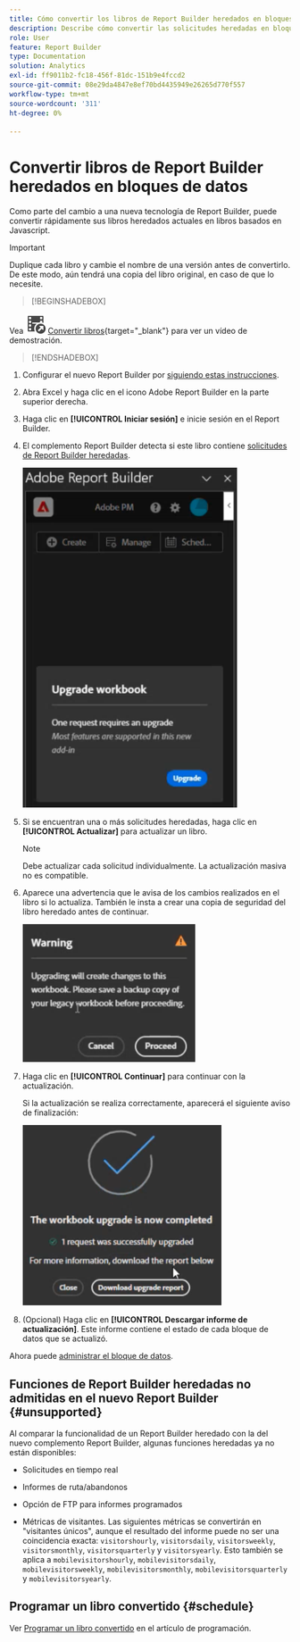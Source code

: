 ```yaml
---
title: Cómo convertir los libros de Report Builder heredados en bloques de datos
description: Describe cómo convertir las solicitudes heredadas en bloques de datos
role: User
feature: Report Builder
type: Documentation
solution: Analytics
exl-id: ff9011b2-fc18-456f-81dc-151b9e4fccd2
source-git-commit: 08e29da4847e8ef70bd4435949e26265d770f557
workflow-type: tm+mt
source-wordcount: '311'
ht-degree: 0%

---
```


# Convertir libros de Report Builder heredados en bloques de datos

Como parte del cambio a una nueva tecnología de Report Builder, puede convertir rápidamente sus libros heredados actuales en libros basados en Javascript.

>[!IMPORTANT]
>
>Duplique cada libro y cambie el nombre de una versión antes de convertirlo. De este modo, aún tendrá una copia del libro original, en caso de que lo necesite.


>[!BEGINSHADEBOX]

Vea ![VideoCheckedOut](/help/assets/icons/VideoCheckedOut.svg) [Convertir libros](https://video.tv.adobe.com/v/3446185?quality=12&learn=on&captions=spa){target="_blank"} para ver un vídeo de demostración.

>[!ENDSHADEBOX]



1. Configurar el nuevo Report Builder por [siguiendo estas instrucciones](/help/analyze/report-builder/report-builder-setup.md).

1. Abra Excel y haga clic en el icono Adobe Report Builder en la parte superior derecha.

1. Haga clic en **[!UICONTROL Iniciar sesión]** e inicie sesión en el Report Builder.

1. El complemento Report Builder detecta si este libro contiene [solicitudes de Report Builder heredadas](/help/analyze/legacy-report-builder/home.md).

   ![solicitud de actualización del libro](assets/upgrade_workbook.png)

1. Si se encuentran una o más solicitudes heredadas, haga clic en **[!UICONTROL Actualizar]** para actualizar un libro.

   >[!NOTE]
   >
   >Debe actualizar cada solicitud individualmente. La actualización masiva no es compatible.


1. Aparece una advertencia que le avisa de los cambios realizados en el libro si lo actualiza. También le insta a crear una copia de seguridad del libro heredado antes de continuar.

   ![advertencia de actualización](assets/upgrade_warning.png)

1. Haga clic en **[!UICONTROL Continuar]** para continuar con la actualización.

   Si la actualización se realiza correctamente, aparecerá el siguiente aviso de finalización:

   ![actualización completa](assets/upgrade_complete.png)

1. (Opcional) Haga clic en **[!UICONTROL Descargar informe de actualización]**. Este informe contiene el estado de cada bloque de datos que se actualizó.

Ahora puede [administrar el bloque de datos](/help/analyze/report-builder/manage-reportbuilder.md).


## Funciones de Report Builder heredadas no admitidas en el nuevo Report Builder {#unsupported}

Al comparar la funcionalidad de un Report Builder heredado con la del nuevo complemento Report Builder, algunas funciones heredadas ya no están disponibles:

- Solicitudes en tiempo real

- Informes de ruta/abandonos

- Opción de FTP para informes programados

- Métricas de visitantes. Las siguientes métricas se convertirán en &quot;visitantes únicos&quot;, aunque el resultado del informe puede no ser una coincidencia exacta: `visitorshourly`, `visitorsdaily`, `visitorsweekly`, `visitorsmonthly`, `visitorsquarterly` y `visitorsyearly`. Esto también se aplica a `mobilevisitorshourly`, `mobilevisitorsdaily`, `mobilevisitorsweekly`, `mobilevisitorsmonthly`, `mobilevisitorsquarterly` y `mobilevisitorsyearly`.

## Programar un libro convertido {#schedule}

Ver [Programar un libro convertido](/help/analyze/report-builder/schedule-reportbuilder.md) en el artículo de programación.